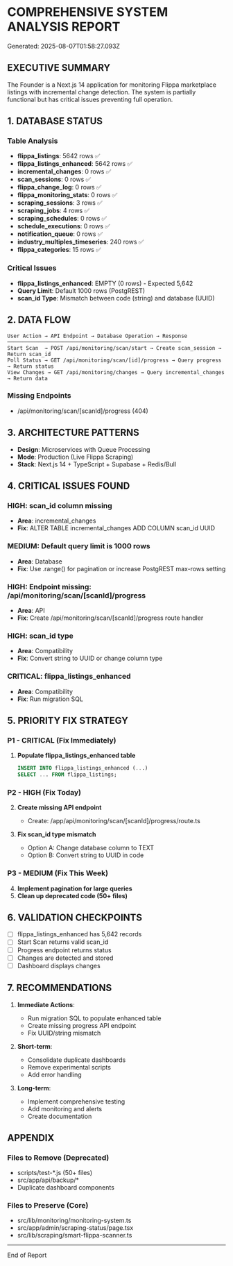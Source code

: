 # COMPREHENSIVE SYSTEM ANALYSIS REPORT
Generated: 2025-08-07T01:58:27.093Z

## EXECUTIVE SUMMARY

The Founder is a Next.js 14 application for monitoring Flippa marketplace listings with incremental change detection. The system is partially functional but has critical issues preventing full operation.

## 1. DATABASE STATUS

### Table Analysis
- **flippa_listings**: 5642 rows ✅
- **flippa_listings_enhanced**: 5642 rows ✅
- **incremental_changes**: 0 rows ✅
- **scan_sessions**: 0 rows ✅
- **flippa_change_log**: 0 rows ✅
- **flippa_monitoring_stats**: 0 rows ✅
- **scraping_sessions**: 3 rows ✅
- **scraping_jobs**: 4 rows ✅
- **scraping_schedules**: 0 rows ✅
- **schedule_executions**: 0 rows ✅
- **notification_queue**: 0 rows ✅
- **industry_multiples_timeseries**: 240 rows ✅
- **flippa_categories**: 15 rows ✅

### Critical Issues
- **flippa_listings_enhanced**: EMPTY (0 rows) - Expected 5,642
- **Query Limit**: Default 1000 rows (PostgREST)
- **scan_id Type**: Mismatch between code (string) and database (UUID)

## 2. DATA FLOW

```
User Action → API Endpoint → Database Operation → Response
────────────────────────────────────────────────────────
Start Scan  → POST /api/monitoring/scan/start → Create scan_session → Return scan_id
Poll Status → GET /api/monitoring/scan/[id]/progress → Query progress → Return status
View Changes → GET /api/monitoring/changes → Query incremental_changes → Return data
```

### Missing Endpoints
- /api/monitoring/scan/[scanId]/progress (404)

## 3. ARCHITECTURE PATTERNS

- **Design**: Microservices with Queue Processing
- **Mode**: Production (Live Flippa Scraping)
- **Stack**: Next.js 14 + TypeScript + Supabase + Redis/Bull

## 4. CRITICAL ISSUES FOUND

### HIGH: scan_id column missing
- **Area**: incremental_changes
- **Fix**: ALTER TABLE incremental_changes ADD COLUMN scan_id UUID

### MEDIUM: Default query limit is 1000 rows
- **Area**: Database
- **Fix**: Use .range() for pagination or increase PostgREST max-rows setting

### HIGH: Endpoint missing: /api/monitoring/scan/[scanId]/progress
- **Area**: API
- **Fix**: Create /api/monitoring/scan/[scanId]/progress route handler

### HIGH: scan_id type
- **Area**: Compatibility
- **Fix**: Convert string to UUID or change column type

### CRITICAL: flippa_listings_enhanced
- **Area**: Compatibility
- **Fix**: Run migration SQL


## 5. PRIORITY FIX STRATEGY

### P1 - CRITICAL (Fix Immediately)
1. **Populate flippa_listings_enhanced table**
   ```sql
   INSERT INTO flippa_listings_enhanced (...) 
   SELECT ... FROM flippa_listings;
   ```

### P2 - HIGH (Fix Today)
2. **Create missing API endpoint**
   - Create: /app/api/monitoring/scan/[scanId]/progress/route.ts
   
3. **Fix scan_id type mismatch**
   - Option A: Change database column to TEXT
   - Option B: Convert string to UUID in code

### P3 - MEDIUM (Fix This Week)
4. **Implement pagination for large queries**
5. **Clean up deprecated code (50+ files)**

## 6. VALIDATION CHECKPOINTS

- [ ] flippa_listings_enhanced has 5,642 records
- [ ] Start Scan returns valid scan_id
- [ ] Progress endpoint returns status
- [ ] Changes are detected and stored
- [ ] Dashboard displays changes

## 7. RECOMMENDATIONS

1. **Immediate Actions**:
   - Run migration SQL to populate enhanced table
   - Create missing progress API endpoint
   - Fix UUID/string mismatch

2. **Short-term**:
   - Consolidate duplicate dashboards
   - Remove experimental scripts
   - Add error handling

3. **Long-term**:
   - Implement comprehensive testing
   - Add monitoring and alerts
   - Create documentation

## APPENDIX

### Files to Remove (Deprecated)
- scripts/test-*.js (50+ files)
- src/app/api/backup/*
- Duplicate dashboard components

### Files to Preserve (Core)
- src/lib/monitoring/monitoring-system.ts
- src/app/admin/scraping-status/page.tsx
- src/lib/scraping/smart-flippa-scanner.ts

---
End of Report
